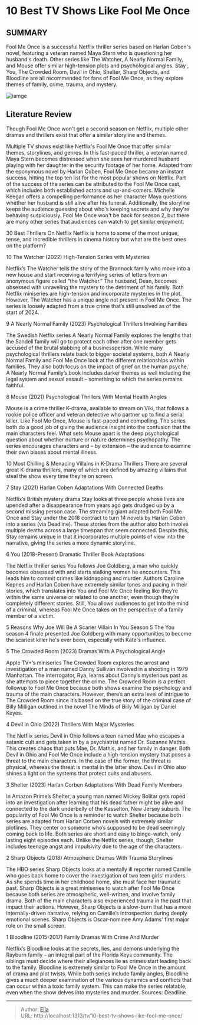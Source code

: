# 10 Best TV Shows Like Fool Me Once


## SUMMARY 


 Fool Me Once is a successful Netflix thriller series based on Harlan Coben&#39;s novel, featuring a veteran named Maya Stern who is questioning her husband&#39;s death. 
 Other series like The Watcher, A Nearly Normal Family, and Mouse offer similar high-tension plots and psychological angles. 
 Stay  , You, The Crowded Room, Devil in Ohio, Shelter, Sharp Objects, and Bloodline are all recommended for fans of Fool Me Once, as they explore themes of family, crime, trauma, and mystery. 

![iamge](https://static1.srcdn.com/wordpress/wp-content/uploads/2024/01/best-shows-like-fool-me-once.jpg)

## Literature Review
Though Fool Me Once won&#39;t get a second season on Netflix, multiple other dramas and thrillers exist that offer a similar storyline and themes.




Multiple TV shows exist like Netflix&#39;s Fool Me Once that offer similar themes, storylines, and genres. In this fast-paced thriller, a veteran named Maya Stern becomes distressed when she sees her murdered husband playing with her daughter in the security footage of her home. Adapted from the eponymous novel by Harlan Coben, Fool Me Once became an instant success, hitting the top ten list for the most popular shows on Netflix.
Part of the success of the series can be attributed to the Fool Me Once cast, which includes both established actors and up-and-comers. Michelle Keegan offers a compelling performance as her character Maya questions whether her husband is still alive after his funeral. Additionally, the storyline keeps the audience guessing about who&#39;s keeping secrets and why they&#39;re behaving suspiciously. Fool Me Once won&#39;t be back for season 2, but there are many other series that audiences can watch to get similar enjoyment.
            
 
 30 Best Thrillers On Netflix 
Netflix is home to some of the most unique, tense, and incredible thrillers in cinema history but what are the best ones on the platform?













 








 10  The Watcher (2022) 
High-Tension Series with Mysteries
        

Netflix’s The Watcher tells the story of the Brannock family who move into a new house and start receiving a terrifying series of letters from an anonymous figure called “the Watcher.” The husband, Dean, becomes obsessed with unraveling the mystery to the detriment of his family. Both Netflix miniseries are high-tension and incorporate mysteries in the plot. However, The Watcher has a unique angle not present in Fool Me Once. The series is loosely adapted from a true crime that’s still unsolved as of the start of 2024.





 9  A Nearly Normal Family (2023) 
Psychological Thrillers Involving Families


 







The Swedish Netflix series A Nearly Normal Family explores the lengths that the Sandell family will go to protect each other after one member gets accused of the brutal stabbing of a businessperson. While many psychological thrillers relate back to bigger societal systems, both A Nearly Normal Family and Fool Me Once look at the different relationships within families. They also both focus on the impact of grief on the human psyche. A Nearly Normal Family’s book includes darker themes as well including the legal system and sexual assault – something to which the series remains faithful.





 8  Mouse (2021) 
Psychological Thrillers With Mental Health Angles
        

Mouse is a crime thriller K-drama, available to stream on Viki, that follows a rookie police officer and veteran detective who partner up to find a serial killer. Like Fool Me Once, Mouse is fast-paced and compelling. The series both do a good job of giving the audience insight into the confusion that the main characters feel. What sets Mouse apart is the deep psychological question about whether nurture or nature determines psychopathy. The series encourages characters and – by extension – the audience to examine their own biases about mental illness.
            
 
 10 Most Chilling &amp; Menacing Villains in K-Drama Thrillers 
There are several great K-drama thrillers, many of which are defined by amazing villains that steal the show every time they’re on screen.









 7  Stay   (2021) 
Harlan Coben Adaptations With Connected Deaths


 







Netflix’s British mystery drama Stay   looks at three people whose lives are upended after a disappearance from years ago gets drudged up by a second missing person case. The streaming giant adapted both Fool Me Once and Stay   under the 2018 contract to turn 14 novels by Harlan Coben into a series (via Deadline). These stories from the author also both involve multiple deaths across a large timespan that seem connected. Despite this, Stay   remains unique in that it incorporates multiple points of view into the narrative, giving the series a more dynamic storyline.





 6  You (2018-Present) 
Dramatic Thriller Book Adaptations
        

The Netflix thriller series You follows Joe Goldberg, a man who quickly becomes obsessed with and starts stalking women he encounters. This leads him to commit crimes like kidnapping and murder. Authors Caroline Kepnes and Harlan Coben have extremely similar tones and pacing in their stories, which translates into You and Fool Me Once feeling like they’re within the same universe or related to one another, even though they’re completely different stories. Still, You allows audiences to get into the mind of a criminal, whereas Fool Me Once takes on the perspective of a family member of a victim.
            
 
 5 Reasons Why Joe Will Be A Scarier Villain In You Season 5 
The You season 4 finale presented Joe Goldberg with many opportunities to become the scariest killer he&#39;s ever been, especially with Kate&#39;s influence.









 5  The Crowded Room (2023) 
Dramas With A Psychological Angle
        

Apple TV&#43;’s miniseries The Crowded Room explores the arrest and investigation of a man named Danny Sullivan involved in a shooting in 1979 Manhattan. The interrogator, Rya, learns about Danny’s mysterious past as she attempts to piece together the crime. The Crowded Room is a perfect followup to Fool Me Once because both shows examine the psychology and trauma of the main characters. However, there’s an extra level of intrigue to The Crowded Room since it’s based on the true story of the criminal case of Billy Milligan outlined in the novel The Minds of Billy Milligan by Daniel Keyes.





 4  Devil In Ohio (2022) 
Thrillers With Major Mysteries
        

The Netflix series Devil in Ohio follows a teen named Mae who escapes a satanic cult and gets taken in by a psychiatrist named Dr. Suzanne Mathis. This creates chaos that puts Mae, Dr. Mathis, and her family in danger. Both Devil in Ohio and Fool Me Once include a high-tension mystery that poses a threat to the main characters. In the case of the former, the threat is physical, whereas the threat is mental in the latter show. Devil in Ohio also shines a light on the systems that protect cults and abusers.





 3  Shelter (2023) 
Harlan Corben Adaptations With Dead Family Members
        

In Amazon Prime’s Shelter, a young man named Mickey Bolitar gets roped into an investigation after learning that his dead father might be alive and connected to the dark underbelly of the Kasselton, New Jersey suburb. The popularity of Fool Me Once is a reminder to watch Shelter because both series are adapted from Harlan Corben novels with extremely similar plotlines. They center on someone who’s supposed to be dead seemingly coming back to life. Both series are short and easy to binge-watch, only lasting eight episodes each. Unlike the Netflix series, though, Shelter includes teenage angst and impulsivity due to the age of the characters.





 2  Sharp Objects (2018) 
Atmospheric Dramas With Trauma Storylines


 







The HBO series Sharp Objects looks at a mentally ill reporter named Camille who goes back home to cover the investigation of two teen girls’ murders. As she spends time in her childhood home, she must face her traumatic past. Sharp Objects is a great miniseries to watch after Fool Me Once because both series are atmospheric, well-written, and involve family drama. Both of the main characters also experienced trauma in the past that impact their actions. However, Sharp Objects is a slow-burn that has a more internally-driven narrative, relying on Camille’s introspection during deeply emotional scenes.
Sharp Objects is Oscar-nominee Amy Adams&#39; first major role on the small screen. 






 1  Bloodline (2015-2017) 
Family Dramas With Crime And Murder
        

Netflix’s Bloodline looks at the secrets, lies, and demons underlying the Rayburn family – an integral part of the Florida Keys community. The siblings must decide where their allegiances lie as crimes start leading back to the family. Bloodline is extremely similar to Fool Me Once in the amount of drama and plot twists. While both series include family angles, Bloodline gives a much deeper examination of the various dynamics and conflicts that can occur within a toxic family system. This can make the series relatable, even when the show delves into mysteries and murder.
Sources: Deadline

---

> Author: [Ella](https://instagram.hk.cn/)  
> URL: http://localhost:1313/tv/10-best-tv-shows-like-fool-me-once/  

